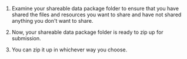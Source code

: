 <!-- zip up shareable data package -->

1. Examine your shareable data package folder to ensure that you have shared the files and resources you want to share and have not shared anything you don't want to share.

3. Now, your shareable data package folder is ready to zip up for submission. 
  1. You can zip it up in whichever way you choose.